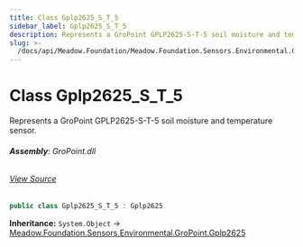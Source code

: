 ```yaml
---
title: Class Gplp2625_S_T_5
sidebar_label: Gplp2625_S_T_5
description: Represents a GroPoint GPLP2625-S-T-5 soil moisture and temperature sensor.
slug: >-
  /docs/api/Meadow.Foundation/Meadow.Foundation.Sensors.Environmental.GroPoint/Gplp2625_S_T_5
---
```

# Class Gplp2625_S_T_5
Represents a GroPoint GPLP2625-S-T-5 soil moisture and temperature sensor.

###### **Assembly**: GroPoint.dll
###### [View Source](https://github.com/WildernessLabs/Meadow.Foundation.git/blob/develop/Source/Meadow.Foundation.Peripherals/Sensors.Environmental.GroPoint/Driver/Drivers/Gplp2625_S_T_5.cs#L8)
```csharp title="Declaration"
public class Gplp2625_S_T_5 : Gplp2625
```
**Inheritance:** `System.Object` -> [Meadow.Foundation.Sensors.Environmental.GroPoint.Gplp2625](../Meadow.Foundation.Sensors.Environmental.GroPoint/Gplp2625)

